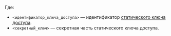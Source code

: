 Где:

* `<идентификатор_ключа_доступа>` — идентификатор [статического ключа доступа](../../iam/concepts/authorization/access-key.md).
* `<секретный_ключ>` — секретная часть статического ключа доступа.